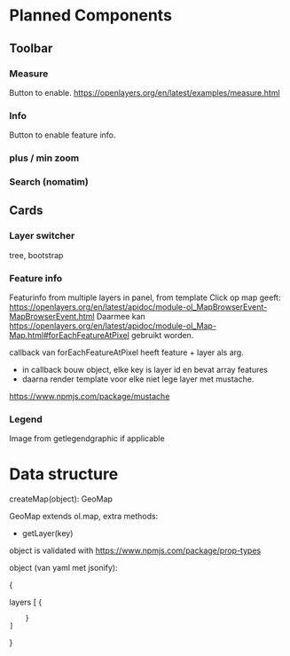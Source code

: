 # Planned Components

## Toolbar

### Measure

Button to enable.
https://openlayers.org/en/latest/examples/measure.html

### Info

Button to enable feature info.

### plus / min zoom

### Search (nomatim)

## Cards

### Layer switcher

tree, bootstrap

### Feature info

Featurinfo from multiple layers in panel, from template
Click op map geeft: https://openlayers.org/en/latest/apidoc/module-ol_MapBrowserEvent-MapBrowserEvent.html
Daarmee kan
https://openlayers.org/en/latest/apidoc/module-ol_Map-Map.html#forEachFeatureAtPixel
gebruikt worden.

callback van forEachFeatureAtPixel heeft feature + layer als arg.

- in callback bouw object, elke key is layer id en bevat array features
- daarna render template voor elke niet lege layer met mustache.

https://www.npmjs.com/package/mustache

### Legend

Image from getlegendgraphic if applicable

# Data structure

createMap(object): GeoMap

GeoMap extends ol.map, extra methods:

- getLayer(key)

object is validated with https://www.npmjs.com/package/prop-types

object (van yaml met jsonify):

{

layers [
{

        }
    ]

}

